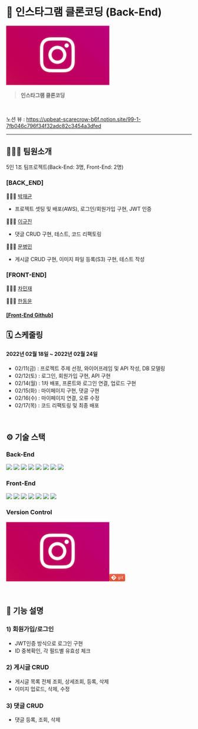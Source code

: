 # 👀 인스타그램 클론코딩 (Back-End)

![img.png](img.png)

>**인스타그램 클론코딩**

<br />   

노션 뷰 : https://upbeat-scarecrow-b6f.notion.site/99-1-7fb046c796f34f32adc82c3454a3dfed

---

🧑🏻‍💻 팀원소개
---
5인 1조 팀프로젝트(Back-End: 3명, Front-End: 2명)
### [BACK_END] 
🧑🏻‍💻 [박재균](https://github.com/JaeGyoon/) <br/>

- 프로젝트 셋팅 및 배포(AWS), 로그인/회원가입 구현, JWT 인증

🧑🏻‍💻 [이규진](https://github.com/Dean404) <br/>

- 댓글 CRUD 구현, 테스트, 코드 리팩토링

🧑🏻‍💻 [문병민](https://github.com/qudalsrnt3x) <br/> 

- 게시글 CRUD 구현, 이미지 파일 등록(S3) 구현, 테스트 작성

### [FRONT-END] 
🧑🏻‍💻 [차민재](https://github.com/letminjae) <br/>

🧑🏻‍💻 [한동윤](https://github.com/dongyunh)

#### [\[Front-End Github\]](https://github.com/letminjae/Instagram_Clone_FE)

## 🗓 스케줄링
#### 2022년 02월 18일 ~ 2022년 02월 24일

- 02/11(금) : 프로젝트 주제 선정, 와이어프레임 및 API 작성, DB 모델링
- 02/12(토) : 로그인, 회원가입 구현, API 구현
- 02/14(월) : 1차 배포, 프론트와 로그인 연결, 업로드 구현
- 02/15(화) : 마이페이지 구현, 댓글 구현
- 02/16(수) : 마이페이지 연결, 오류 수정
- 02/17(목) : 코드 리팩토링 및 최종 배포

<br />

## ⚙️ 기술 스택

### Back-End

<div>
  <img src="https://img.shields.io/badge/JAVA-007396?style=for-the-badge&logo=java&logoColor=white">
  <img src="https://img.shields.io/badge/Spring-6DB33F?style=for-the-badge&logo=Spring&logoColor=white">
  <img src="https://img.shields.io/badge/Springboot-6DB33F?style=for-the-badge&logo=Springboot&logoColor=white">
  <img src="https://img.shields.io/badge/gradle-02303A?style=for-the-badge&logo=gradle&logoColor=white">
  <img src="https://img.shields.io/badge/mysql-4479A1?style=for-the-badge&logo=mysql&logoColor=white">
  <img src="https://img.shields.io/badge/swagger-85EA2D?style=for-the-badge&logo=swagger&logoColor=black">
  <img src="https://img.shields.io/badge/aws-232F3E?style=for-the-badge&logo=AmazonAWS&logoColor=white">
  <img src="https://img.shields.io/badge/github-181717?style=for-the-badge&logo=github&logoColor=white">

</div>  

### Front-End

<div>
  <img src="https://img.shields.io/badge/javascript-F7DF1E?style=for-the-badge&logo=javascript&logoColor=black">
  <img src="https://img.shields.io/badge/react-61DAFB?style=for-the-badge&logo=react&logoColor=black">
  <img src="https://img.shields.io/badge/html-E34F26?style=for-the-badge&logo=html5&logoColor=white">
  <img src="https://img.shields.io/badge/css-1572B6?style=for-the-badge&logo=css3&logoColor=white">
  <img src="https://img.shields.io/badge/figma-F24E1E?style=for-the-badge&logo=figma&logoColor=black">
  <img src="https://img.shields.io/badge/aws-232F3E?style=for-the-badge&logo=AmazonAWS&logoColor=white">
  <img src="https://img.shields.io/badge/github-181717?style=for-the-badge&logo=github&logoColor=white">  

</div>

### Version Control

![img.png](img.png)![img_1.png](img_1.png)


<br />


 🔑 기능 설명
---
### 1) 회원가입/로그인

- JWT인증 방식으로 로그인 구현
- ID 중복확인, 각 필드별 유효성 체크

### 2) 게시글 CRUD

- 게시글 목록 전체 조회, 상세조회, 등록, 삭제
- 이미지 업로드, 삭제, 수정

### 3) 댓글 CRUD

- 댓글 등록, 조회, 삭제

<br />
